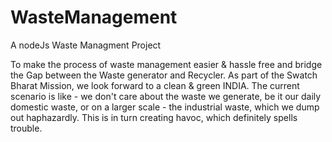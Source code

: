 # WasteManagement

A nodeJs Waste Managment Project

To make the process of waste management easier & hassle free and bridge the Gap between the Waste generator and Recycler. As part of the Swatch Bharat Mission, we look forward to a clean & green INDIA. The current scenario is like - we don't care about the waste we generate, be it our daily domestic waste, or on a larger scale - the industrial waste, which we dump out haphazardly. This is in turn creating havoc, which definitely spells trouble. 
